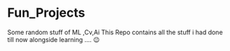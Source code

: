 # Fun_Projects
Some random stuff of ML ,Cv,Ai 
 This Repo contains all the stuff i had done till now alongside learning .... 😉
